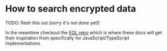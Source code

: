 # How to search encrypted data

TODO: flesh this out (sorry it's not done yet!)

In the meantime checkout the [EQL repo](https://github.com/cipherstash/encrypt-query-language) which is where these docs will get their inspiration from specifically for JavaScript/TypeScript implementations.
